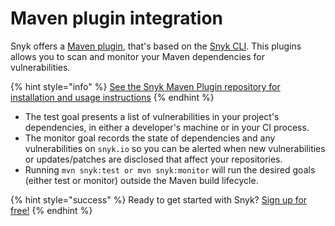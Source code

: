 # Maven plugin integration

Snyk offers a [Maven plugin](https://github.com/snyk/snyk-maven-plugin), that's based on the [Snyk CLI](snyk-cli/guides-for-our-cli/cli-reference/). This plugins allows you to scan and monitor your Maven dependencies for vulnerabilities.

{% hint style="info" %}
[See the Snyk Maven Plugin repository for installation and usage instructions](https://github.com/snyk/snyk-maven-plugin/)
{% endhint %}

* The test goal presents a list of vulnerabilities in your project's dependencies, in either a developer's machine or in your CI process.
* The monitor goal records the state of dependencies and any vulnerabilities on `snyk.io` so you can be alerted when new vulnerabilities or updates/patches are disclosed that affect your repositories.
* Running `mvn snyk:test or mvn snyk:monitor` will run the desired goals \(either test or monitor\) outside the Maven build lifecycle.

{% hint style="success" %}
Ready to get started with Snyk? [Sign up for free!](https://snyk.io/login?cta=sign-up&loc=footer&page=support_docs_page/)
{% endhint %}

